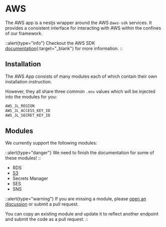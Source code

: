 # AWS

The AWS app is a nestjs wrapper around the AWS `@aws-sdk` services. It provides a consistent interface for interacting with AWS within the confines of our framework.

::alert{type="info"}
Checkout the AWS SDK [documentation](https://aws.amazon.com/sdk-for-javascript/){:target="_blank"} for more information.
::

## Installation

The AWS App consists of many modules each of which contain their own installation instruction.

However, they all share three common `.env` values which will be injected into the modules for you:

```bash
AWS_JL_REGION
AWS_JL_ACCESS_KEY_ID
AWS_JL_SECRET_KEY_ID
```

## Modules

We currently support the following modules:

::alert{type="danger"}
We need to finish the documentation for some of these modules!
::


- RDS
- [S3](./modules/s3.md)
- Secrets Manager
- SES
- SNS


::alert{type="warning"}
If you are missing a module, please [open an discussion](https://github.com/juicyllama/framework/discussions) or submit a pull request.

You can copy an existing module and update it to reflect another endpoint and submit the code as a pull request.
::
